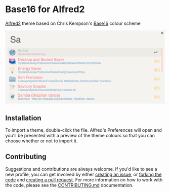 # Base16 for Alfred2

[Alfred2](http://www.alfredapp.com) theme based on Chris Kempson's [Base16](https://github.com/chriskempson/base16) colour scheme

![](screenshot.png)

## Installation

To import a theme, double-click the file. Alfred's Preferences will open and you'll be presented with a preview of the theme colours so that you can choose whether or not to import it.

## Contributing

Suggestions and contributions are always welcome.  If you'd like to see a new profile, you can get involved by either [creating an issue](https://github.com/chrisopedia/base16-alfred2/issues/new), or [forking the code](https://github.com/chrisopedia/base16-alfred2/fork) and [creating a pull request](https://github.com/chrisopedia/base16-alfred2/compare/). For more information on how to work with the code, please see the [CONTRIBUTING.md](https://github.com/chrisopedia/base16-alfred2/blob/master/CONTRIBUTING.md) documentation.
